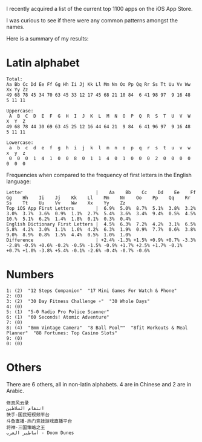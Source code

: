<!-- post-title: The distribution of popular app names by first letter -->
<!-- post-timestamp: 1540864068232 -->

I recently acquired a list of the current top 1100 apps on the iOS App Store.

I was curious to see if there were any common patterns amongst the names.

Here is a summary of my results:

# Latin alphabet

```none
Total:
Aa Bb Cc Dd Ee Ff Gg Hh Ii Jj Kk Ll Mm Nn Oo Pp Qq Rr Ss Tt Uu Vv Ww Xx Yy Zz
49 68 78 45 34 70 63 45 33 12 17 45 68 21 10 84  6 41 98 97  9 16 48  5 11 11

Uppercase:
 A  B  C  D  E  F  G  H  I  J  K  L  M  N  O  P  Q  R  S  T  U  V  W  X  Y  Z
49 68 78 44 30 69 63 45 25 12 16 44 64 21  9 84  6 41 96 97  9 16 48  5 11 11

Lowercase:
 a  b  c  d  e  f  g  h  i  j  k  l  m  n  o  p  q  r  s  t  u  v  w  x  y  z
 0  0  0  1  4  1  0  0  8  0  1  1  4  0  1  0  0  0  2  0  0  0  0  0  0  0
```

Frequencies when compared to the frequency of first letters in the English
language:

```none
Letter                           |    Aa    Bb    Cc    Dd    Ee    Ff    Gg    Hh    Ii    Jj    Kk    Ll    Mm    Nn    Oo    Pp    Qq    Rr    Ss    Tt    Uu    Vv    Ww    Xx    Yy    Zz
Top iOS App First Letters        |  6.9%  5.0%  8.7%  5.1%  3.8%  3.2%  3.0%  3.7%  3.6%  0.9%  1.1%  2.7%  5.4%  3.6%  3.4%  9.4%  0.5%  4.5%  10.%  5.1%  6.2%  1.4%  1.8%  0.1%  0.3%  0.4%
English Dictionary First Letters |  4.5%  6.3%  7.2%  4.2%  3.1%  6.5%  5.8%  4.2%  3.0%  1.1%  1.6%  4.2%  6.3%  1.9%  0.9%  7.7%  0.6%  3.8%  9.0%  8.9%  0.8%  1.5%  4.4%  0.5%  1.0%  1.0%
Difference                       | +2.4% -1.3% +1.5% +0.9% +0.7% -3.3% -2.8% -0.5% +0.6% -0.2% -0.5% -1.5% -0.9% +1.7% +2.5% +1.7% -0.1% +0.7% +1.0% -3.8% +5.4% -0.1% -2.6% -0.4% -0.7% -0.6%
```

# Numbers

```none
1: (2)  "12 Steps Companion"  "17 Mini Games For Watch & Phone"
2: (0)
3: (2)  "30 Day Fitness Challenge ∘"  "30 Whole Days"
4: (0)
5: (1)  "5-0 Radio Pro Police Scanner"
6: (1)  "60 Seconds! Atomic Adventure"
7: (0)
8: (4)  "8mm Vintage Camera"  "8 Ball Pool™"  "8fit Workouts & Meal Planner"  "88 Fortunes: Top Casino Slots"
9: (0)
0: (0)
```

# Others

There are 6 others, all in non-latin alphabets. 4 are in Chinese and 2 are in
Arabic.

```none
修真风云录
انتقام السلاطين
快手-国民短视频平台
斗鱼直播-热门竞技游戏直播平台
将神-三国策略之王
أساطير العرب - Doom Dunes
```
